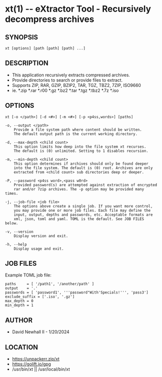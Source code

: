 xt(1) -- eXtractor Tool - Recursively decompress archives
===

SYNOPSIS
---

`xt [options] [path [path] [path] ...]`

DESCRIPTION
---

*   This application recursively extracts compressed archives.
*   Provide directories to search or provide files to extract.
*   Supports ZIP, RAR, GZIP, BZIP2, TAR, TGZ, TBZ2, 7ZIP, ISO9660
*   ie. *.zip *.rar *.r00 *.gz *.bz2 *.tar *.tgz *.tbz2 *.7z *.iso

OPTIONS
---

`xt [-o </path>] [-d <#>] [-m <#>] [-p <p4ss,words>] [paths]`

    -o, --output </path>
        Provide a file system path where content should be written.
        The default output path is the current working directory.

    -d, --max-depth <child count>
        This option limits how deep into the file system xt recurses.
        The default is (0) unlimited. Setting to 1 disables recursion.

    -m, --min-depth <child count>
        This option determines if archives should only be found deeper
        into the file system. The default is (0) root. Archives are only
        extracted from <child count> sub directories deep or deeper.

    -P, --password <p4ss word>,<pass w0rd>
        Provided password(s) are attempted against extraction of encrypted
        rar and/or 7zip archives. The -p option may be provided many times.

    -j, --job-file <job file>
        The options above create a single job. If you want more control,
        you may provide one or more job files. Each file may define the
        input, output, depths and passwords, etc. Acceptable formats are
        xml, json, toml and yaml. TOML is the default. See JOB FILES below.

    -v, --version
        Display version and exit.

    -h, --help
        Display usage and exit.

JOB FILES
---

Example TOML job file:

    paths     = [ '/path1', '/another/path' ]
    output    = '.'
    passwords = [ 'password1', '''password"With'Specials!''', 'pass3']
    exclude_suffix = ['.iso', '.gz']
    max_depth = 0
    min_depth = 1

AUTHOR
---

*   David Newhall II - 1/20/2024

LOCATION
---

*   https://unpackerr.zip/xt
*   https://golift.io/gpg
*   /usr/bin/xt || /usr/local/bin/xt
